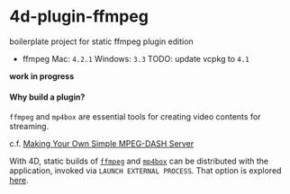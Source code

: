 # 4d-plugin-ffmpeg
boilerplate project for static ffmpeg plugin edition

* ffmpeg Mac: ``4.2.1`` Windows: ``3.3`` TODO: update vcpkg to ``4.1`` 

**work in progress** 

#### Why build a plugin?

``ffmpeg`` and ``mp4box`` are essential tools for creating video contents for streaming.

c.f. [Making Your Own Simple MPEG-DASH Server](https://www.instructables.com/id/Making-Your-Own-Simple-DASH-MPEG-Server-Windows-10/)

With 4D, static builds of [``ffmpeg``](https://ffmpeg.zeranoe.com/builds/) and [``mp4box``](https://gpac.wp.imt.fr/2015/07/29/gpac-build-mp4box-only-all-platforms/) can be distributed with the application, invoked via ``LAUNCH EXTERNAL PROCESS``. That option is explored [here](https://github.com/miyako/4d-video-server-example).
